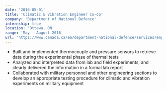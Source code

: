 ```yaml
---
date: '2016-05-01'
title: 'Climatic & Vibration Engineer Co-op'
company: 'Department of National Defence'
internship: true
location: 'Ottawa, ON'
range: 'May - August 2016'
url: 'https://www.canada.ca/en/department-national-defence/services/engineering-testing/quality-engineering-test-establishment.html'
---
```


- Built and implemented thermocouple and pressure sensors to retrieve data during the experimental phase of thermal tests
- Analyzed and interpreted data from lab and field experiments, and clearly delivered the information in a formal lab report
- Collaborated with military personnel and other engineering sections to develop an appropriate testing procedure for climatic and vibration experiments on military equipment
